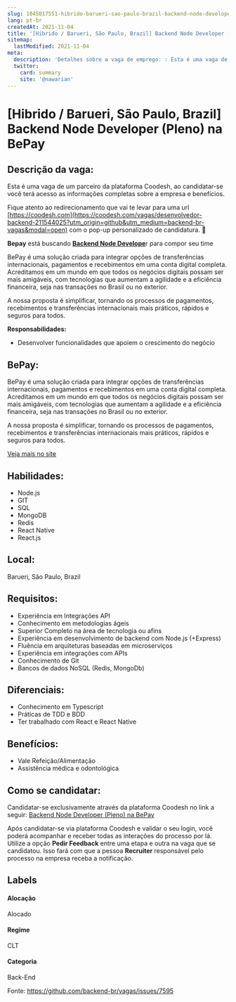 ```yaml
---
slug: 1045017551-hibrido-barueri-sao-paulo-brazil-backend-node-developer-pleno-na-bepay
lang: pt-br
createdAt: 2021-11-04
title: '[Hibrido / Barueri, São Paulo, Brazil] Backend Node Developer (Pleno) na BePay - Vaga de Emprego'
sitemap:
  lastModified: 2021-11-04
meta:
  description: 'Detalhes sobre a vaga de emprego: : Esta é uma vaga de um parceiro da plataforma Coodesh, ao candidatar-se você terá acesso as informações completas sobre a empresa e benefícios.  Fique atento ao redirecionamento que vai te levar para uma url [https://coodesh.com](https://coodesh.com/vagas/desenvolvedor-backend-211544025?utm_origin=github&utm_medium=backend-br-vagas&modal=open) com o pop-up personalizado de candidatura. 👋 <p><strong>Bepay</strong> está buscando <strong><ins>Backend Node Develope</ins></strong>r para compor seu time</p> <p>BePay é uma solução criada para integrar opções de transferências internacionais, pagamentos e recebimentos em uma conta digital completa. Acreditamos em um mundo em que todos os negócios digitais possam ser mais amigáveis, com tecnologias que aumentam a agilidade e a eficiência financeira, seja nas transações no Brasil ou no exterior.</p> <p>A nossa proposta é simplificar, tornando os processos de pagamentos, recebimentos e transferências internacionais mais práticos, rápidos e seguros para todos.</p> <p><strong>Responsabilidades:</strong></p> <ul> <li>Desenvolver funcionalidades que apoiem o crescimento do negócio</li> </ul>'
  twitter:
    card: summary
    site: '@nawarian'
---
```


# [Hibrido / Barueri, São Paulo, Brazil] Backend Node Developer (Pleno) na BePay

## Descrição da vaga: 
Esta é uma vaga de um parceiro da plataforma Coodesh, ao candidatar-se você terá acesso as informações completas sobre a empresa e benefícios.


Fique atento ao redirecionamento que vai te levar para uma url [https://coodesh.com](https://coodesh.com/vagas/desenvolvedor-backend-211544025?utm_origin=github&utm_medium=backend-br-vagas&modal=open) com o pop-up personalizado de candidatura. 👋
<p><strong>Bepay</strong> está buscando <strong><ins>Backend Node Develope</ins></strong>r para compor seu time</p>
<p>BePay é uma solução criada para integrar opções de transferências internacionais, pagamentos e recebimentos em uma conta digital completa. Acreditamos em um mundo em que todos os negócios digitais possam ser mais amigáveis, com tecnologias que aumentam a agilidade e a eficiência financeira, seja nas transações no Brasil ou no exterior.</p>
<p>A nossa proposta é simplificar, tornando os processos de pagamentos, recebimentos e transferências internacionais mais práticos, rápidos e seguros para todos.</p>
<p><strong>Responsabilidades:</strong></p>
<ul>
<li>Desenvolver funcionalidades que apoiem o crescimento do negócio</li>
</ul>

## BePay: 
 <p>BePay é uma solução criada para integrar opções de transferências internacionais, pagamentos e recebimentos em uma conta digital completa. Acreditamos em um mundo em que todos os negócios digitais possam ser mais amigáveis, com tecnologias que aumentam a agilidade e a eficiência financeira, seja nas transações no Brasil ou no exterior.</p>
<p>A nossa proposta é simplificar, tornando os processos de pagamentos, recebimentos e transferências internacionais mais práticos, rápidos e seguros para todos.</p><a href='https://coodesh.com/empresas/bepay-instituicao-de-pagamento'>Veja mais no site</a>

 ## Habilidades: 
 - Node.js 
- GIT 
- SQL 
- MongoDB 
- Redis 
- React Native 
- React.js
## Local: 
 Barueri, São Paulo, Brazil
## Requisitos: 
 - Experiência em Integrações API 
- Conhecimento em metodologias ágeis 
- Superior Completo na área de tecnologia ou afins 
- Experiência em desenvolvimento de backend com Node.js (+Express) 
- Fluência em arquiteturas baseadas em microserviços 
- Experiência em integrações com APIs 
- Conhecimento de Git 
- Bancos de dados NoSQL (Redis, MongoDb)
## Diferenciais: 
 - Conhecimento em Typescript 
- Práticas de TDD e BDD 
- Ter trabalhado com React e React Native
## Benefícios: 
 - Vale Refeição/Alimentação 
- Assistência médica e odontológica
## Como se candidatar:
Candidatar-se exclusivamente através da plataforma Coodesh no link a seguir: [Backend Node Developer (Pleno) na BePay](https://coodesh.com/vagas/desenvolvedor-backend-211544025?utm_origin=github&utm_medium=backend-br-vagas&modal=open)


Após candidatar-se via plataforma Coodesh e validar o seu login, você poderá acompanhar e receber todas as interações do processo por lá. Utilize a opção **Pedir Feedback** entre uma etapa e outra na vaga que se candidatou. Isso fará com que a pessoa **Recruiter** responsável pelo processo na empresa receba a notificação.
## Labels
#### Alocação
Alocado
#### Regime
CLT
#### Categoria
Back-End

Fonte: https://github.com/backend-br/vagas/issues/7595